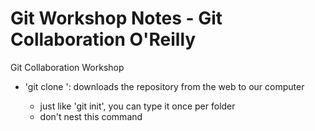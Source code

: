# Git Workshop Notes - Git Collaboration O'Reilly
Git Collaboration Workshop

- 'git clone <URL>': downloads the repository from the web to our computer
	- just like 'git init', you can type it once per folder
	- don't nest this command

